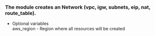 ### The module creates an Network (vpc, igw, subnets, eip, nat, route_table).

* Optional variables<br />
aws_region - Region where all resources will be created


